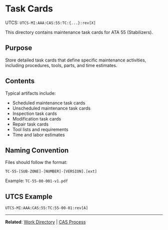# Task Cards
UTCS: `UTCS-MI:AAA:CAS:55:TC:{...}:rev[X]`

This directory contains maintenance task cards for ATA 55 (Stabilizers).

## Purpose

Store detailed task cards that define specific maintenance activities, including procedures, tools, parts, and time estimates.

## Contents

Typical artifacts include:
- Scheduled maintenance task cards
- Unscheduled maintenance task cards
- Inspection task cards
- Modification task cards
- Repair task cards
- Tool lists and requirements
- Time and labor estimates

## Naming Convention

Files should follow the format:
```
TC-55-[SUB-ZONE]-[NUMBER]-[VERSION].[ext]
```

Example: `TC-55-00-001-v1.pdf`

## UTCS Example

`UTCS-MI:AAA:CAS:55:TC:55-00-01:rev[A]`

---

**Related**: [Work Directory](../README.md) | [CAS Process](../../README.md)
